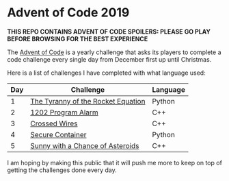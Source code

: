 # Advent of Code 2019 

**THIS REPO CONTAINS ADVENT OF CODE SPOILERS: PLEASE GO PLAY BEFORE BROWSING FOR THE BEST EXPERIENCE**

The [Advent of Code](https://adventofcode.com/2019) is a yearly challenge that asks its players to complete a code challenge every single day from December first up until Christmas. 

Here is a list of challenges I have completed with what language used:

| Day | Challenge | Language | 
| --- | --------- | -------- |
| 1   | [The Tyranny of the Rocket Equation](https://adventofcode.com/2019/day/1) | Python |
| 2   | [1202 Program Alarm](https://adventofcode.com/2019/day/2) | C++ |
| 3   | [Crossed Wires](https://adventofcode.com/2019/day/3) | C++ |
| 4   | [Secure Container](https://adventofcode.com/2019/day/4) | Python |
| 5   | [Sunny with a Chance of Asteroids](https://adventofcode.com/2019/day/5) | C++ |

I am hoping by making this public that it will push me more to keep on top of getting the challenges done every day.